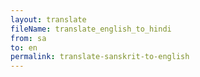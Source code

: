 ```yaml
--- 
layout: translate 
fileName: translate_english_to_hindi 
from: sa
to: en 
permalink: translate-sanskrit-to-english
---
```

